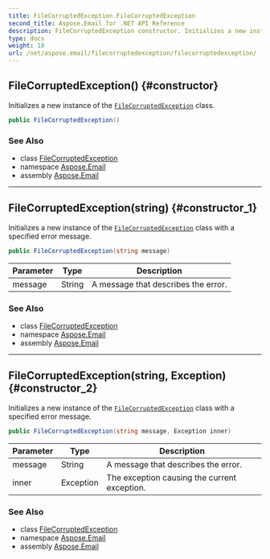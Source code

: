 ```yaml
---
title: FileCorruptedException.FileCorruptedException
second_title: Aspose.Email for .NET API Reference
description: FileCorruptedException constructor. Initializes a new instance of the FileCorruptedException class
type: docs
weight: 10
url: /net/aspose.email/filecorruptedexception/filecorruptedexception/
---
```

## FileCorruptedException() {#constructor}

Initializes a new instance of the [`FileCorruptedException`](../) class.

```csharp
public FileCorruptedException()
```

### See Also

* class [FileCorruptedException](../)
* namespace [Aspose.Email](../../filecorruptedexception/)
* assembly [Aspose.Email](../../../)

---

## FileCorruptedException(string) {#constructor_1}

Initializes a new instance of the [`FileCorruptedException`](../) class with a specified error message.

```csharp
public FileCorruptedException(string message)
```

| Parameter | Type | Description |
| --- | --- | --- |
| message | String | A message that describes the error. |

### See Also

* class [FileCorruptedException](../)
* namespace [Aspose.Email](../../filecorruptedexception/)
* assembly [Aspose.Email](../../../)

---

## FileCorruptedException(string, Exception) {#constructor_2}

Initializes a new instance of the [`FileCorruptedException`](../) class with a specified error message.

```csharp
public FileCorruptedException(string message, Exception inner)
```

| Parameter | Type | Description |
| --- | --- | --- |
| message | String | A message that describes the error. |
| inner | Exception | The exception causing the current exception. |

### See Also

* class [FileCorruptedException](../)
* namespace [Aspose.Email](../../filecorruptedexception/)
* assembly [Aspose.Email](../../../)


